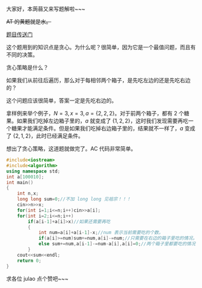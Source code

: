 大家好，本蒟蒻又来写题解啦~~~

~~AT 的黄题就是水。~~

[题目传送门](https://www.luogu.com.cn/problem/AT2152)

这个题用到的知识点是贪心。为什么呢？很简单，因为它是一个最值问题，而且有不同的决策。

贪心策略是什么？

如果我们从前往后遍历，那么对于每相邻两个箱子，是先吃左边的还是先吃右边的？

这个问题应该很简单，答案一定是先吃右边的。

拿样例来举个例子，$N=3,x=3,a=\{2,2,2\}$。对于前两个箱子，都有 $2$ 个糖果。如果我们吃掉左边箱子里的，$a$ 就变成了 $\{1,2,2\}$，这时我们发现需要再吃一个糖果才能满足条件。但是如果我们吃掉右边箱子里的，结果就不一样了，$a$ 变成了 $\{2,1,2\}$，此时已经满足条件。

想出了贪心策略，这道题就做完了。AC 代码非常简单。

```cpp
#include<iostream>
#include<algorithm>
using namespace std;
int a[100010];
int main()
{
    int n,x;
    long long sum=0;//不加 long long 见祖宗！！！
    cin>>n>>x;
    for(int i=1;i<=n;i++)cin>>a[i];
    for(int i=2;i<=n;i++)
        if(a[i-1]+a[i]>x)//如果还需要再吃
        {
            int num=a[i]+a[i-1]-x;//num 表示当前需要吃的个数。
            if(a[i]>=num)sum+=num,a[i]-=num;//只需要在右边的箱子里吃的情况。
            else sum+=num,a[i-1]-=num-a[i],a[i]=0;//两个箱子里都要吃的情况。
        }
    cout<<sum<<endl;
    return 0;
}
```

求各位 julao 点个赞吧~~~
